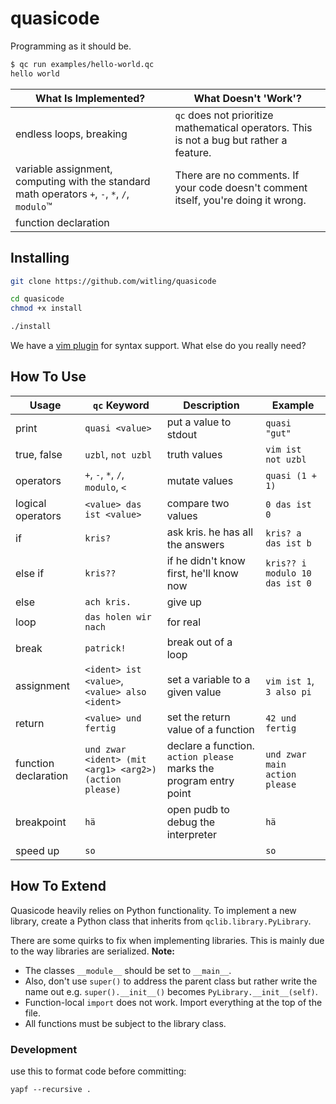 # quasicode

Programming as it should be.

``` bash
$ qc run examples/hello-world.qc
hello world
```

What Is Implemented? | What Doesn't 'Work'?
---|---
endless loops, breaking | `qc` does not prioritize mathematical operators. This is not a bug but rather a feature.
variable assignment, computing with the standard math operators `+`, `-`, `*`, `/`, `modulo`™ | There are no comments. If your code doesn't comment itself, you're doing it wrong.
function declaration | 

## Installing

``` bash
git clone https://github.com/witling/quasicode

cd quasicode
chmod +x install

./install
```

We have a [vim plugin](https://github.com/witling/quasi.vim) for syntax support. What else do you really need?

## How To Use

Usage | `qc` Keyword | Description | Example
---|---|---|---
print | `quasi <value>` | put a value to stdout | `quasi "gut"`
true, false | `uzbl`, `not uzbl` | truth values | `vim ist not uzbl`
operators | `+`, `-`, `*`, `/`, `modulo`, `<` | mutate values | `quasi (1 + 1)`
logical operators | `<value> das ist <value>` | compare two values | `0 das ist 0`
if | `kris?` | ask kris. he has all the answers | `kris? a das ist b`
else if | `kris??` | if he didn't know first, he'll know now | `kris?? i modulo 10 das ist 0`
else | `ach kris.` | give up |
loop | `das holen wir nach` | for real |
break | `patrick!` | break out of a loop |
assignment | `<ident> ist <value>`, `<value> also <ident>` | set a variable to a given value | `vim ist 1`, `3 also pi`
return | `<value> und fertig` | set the return value of a function | `42 und fertig`
function declaration | `und zwar <ident> (mit <arg1> <arg2>) (action please)` | declare a function. `action please` marks the program entry point | `und zwar main action please`
breakpoint | `hä` | open pudb to debug the interpreter | `hä`
speed up | `so` |  | `so`

## How To Extend

Quasicode heavily relies on Python functionality. To implement a new library, create a Python class that inherits from `qclib.library.PyLibrary`.

There are some quirks to fix when implementing libraries. This is mainly due to the way libraries are serialized. **Note:**

- The classes `__module__` should be set to `__main__`.
- Also, don't use `super()` to address the parent class but rather write the name out e.g. `super().__init__()` becomes `PyLibrary.__init__(self)`.
- Function-local `import` does not work. Import everything at the top of the file.
- All functions must be subject to the library class.

### Development

use this to format code before committing:

```
yapf --recursive .
```
